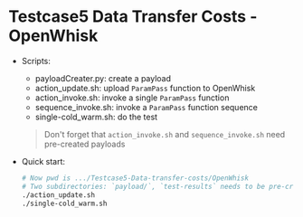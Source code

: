 # Testcase5 Data Transfer Costs - OpenWhisk
* Scripts:
    
    * payloadCreater.py: create a payload
    * action_update.sh: upload `ParamPass` function to OpenWhisk
    * action_invoke.sh: invoke a single `ParamPass` function
    * sequence_invoke.sh: invoke a `ParamPass` function sequence
    * single-cold_warm.sh: do the test
    > Don't forget that `action_invoke.sh` and `sequence_invoke.sh` need pre-created payloads
* Quick start:
    ```bash
    # Now pwd is .../Testcase5-Data-transfer-costs/OpenWhisk
    # Two subdirectories: `payload/`, `test-results` needs to be pre-created to store the generated payload and log files 
    ./action_update.sh
    ./single-cold_warm.sh
    ```
